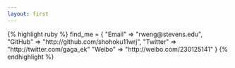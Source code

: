 ```yaml
---
layout: first
---
```


<link rel="stylesheet" href="/js/prettify/prettify.css" />

<div>
{% highlight ruby %}
find_me = {
  "Email"   => "rweng@stevens.edu",
  "GitHub"  => "http://github.com/shohoku11wrj",
  "Twitter" => "http://twitter.com/gaga_ek"
  "Weibo"   => "http://weibo.com/230125141"
}
{% endhighlight %}
</div>

<script type="text/javascript">
$(document).ready(function(){

    var isMobile = {
        Android: function() {
            return navigator.userAgent.match(/Android/i);
        }
        ,BlackBerry: function() {
            return navigator.userAgent.match(/BlackBerry/i);
        }
        ,iOS: function() {
            return navigator.userAgent.match(/iPhone|iPad|iPod/i);
        }
        ,Opera: function() {
            return navigator.userAgent.match(/Opera Mini/i);
        }
        ,Windows: function() {
            return navigator.userAgent.match(/IEMobile/i);
        }
        ,any: function() {
            return (isMobile.Android() || isMobile.BlackBerry() || isMobile.iOS() || isMobile.Opera() || isMobile.Windows());
        }
    };

    $('pre').addClass('prettyprint'); //添加Google code Hight需要的class

    $('.entry a').each(function(index,element){
        var href = $(this).attr('href');
        if(href){
            if(href.indexOf('#') == 0){
            }else if ( href.indexOf('/') == 0 || href.toLowerCase().indexOf('beiyuu.com')>-1 ){
            }else if ($(element).has('img').length){
            }else{
                $(this).attr('target','_blank');
                $(this).addClass('external');
            }
        }
    });

    $.getScript('/js/prettify/prettify.js',function(){
        prettyPrint();
        menuIndex();
    });

    if(/\#comment/.test(location.hash)){
        $('#disqus_container .comment').trigger('click');
    }
});

</script>